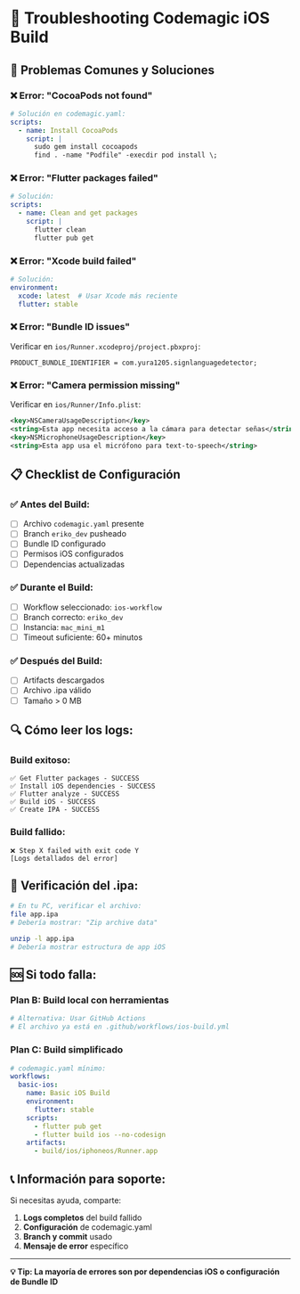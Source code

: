 # 🔧 Troubleshooting Codemagic iOS Build

## 🚨 Problemas Comunes y Soluciones

### ❌ **Error: "CocoaPods not found"**
```yaml
# Solución en codemagic.yaml:
scripts:
  - name: Install CocoaPods
    script: |
      sudo gem install cocoapods
      find . -name "Podfile" -execdir pod install \;
```

### ❌ **Error: "Flutter packages failed"**
```yaml
# Solución:
scripts:
  - name: Clean and get packages
    script: |
      flutter clean
      flutter pub get
```

### ❌ **Error: "Xcode build failed"**
```yaml
# Solución:
environment:
  xcode: latest  # Usar Xcode más reciente
  flutter: stable
```

### ❌ **Error: "Bundle ID issues"**
Verificar en `ios/Runner.xcodeproj/project.pbxproj`:
```
PRODUCT_BUNDLE_IDENTIFIER = com.yura1205.signlanguagedetector;
```

### ❌ **Error: "Camera permission missing"**
Verificar en `ios/Runner/Info.plist`:
```xml
<key>NSCameraUsageDescription</key>
<string>Esta app necesita acceso a la cámara para detectar señas</string>
<key>NSMicrophoneUsageDescription</key>
<string>Esta app usa el micrófono para text-to-speech</string>
```

## 📋 **Checklist de Configuración**

### ✅ **Antes del Build:**
- [ ] Archivo `codemagic.yaml` presente
- [ ] Branch `eriko_dev` pusheado
- [ ] Bundle ID configurado
- [ ] Permisos iOS configurados
- [ ] Dependencias actualizadas

### ✅ **Durante el Build:**
- [ ] Workflow seleccionado: `ios-workflow`
- [ ] Branch correcto: `eriko_dev`
- [ ] Instancia: `mac_mini_m1`
- [ ] Timeout suficiente: 60+ minutos

### ✅ **Después del Build:**
- [ ] Artifacts descargados
- [ ] Archivo .ipa válido
- [ ] Tamaño > 0 MB

## 🔍 **Cómo leer los logs:**

### **Build exitoso:**
```
✅ Get Flutter packages - SUCCESS
✅ Install iOS dependencies - SUCCESS  
✅ Flutter analyze - SUCCESS
✅ Build iOS - SUCCESS
✅ Create IPA - SUCCESS
```

### **Build fallido:**
```
❌ Step X failed with exit code Y
[Logs detallados del error]
```

## 📱 **Verificación del .ipa:**

```bash
# En tu PC, verificar el archivo:
file app.ipa
# Debería mostrar: "Zip archive data"

unzip -l app.ipa
# Debería mostrar estructura de app iOS
```

## 🆘 **Si todo falla:**

### **Plan B: Build local con herramientas**
```bash
# Alternativa: Usar GitHub Actions
# El archivo ya está en .github/workflows/ios-build.yml
```

### **Plan C: Build simplificado**
```yaml
# codemagic.yaml mínimo:
workflows:
  basic-ios:
    name: Basic iOS Build
    environment:
      flutter: stable
    scripts:
      - flutter pub get
      - flutter build ios --no-codesign
    artifacts:
      - build/ios/iphoneos/Runner.app
```

## 📞 **Información para soporte:**

Si necesitas ayuda, comparte:
1. **Logs completos** del build fallido
2. **Configuración** de codemagic.yaml
3. **Branch y commit** usado
4. **Mensaje de error** específico

---

**💡 Tip: La mayoría de errores son por dependencias iOS o configuración de Bundle ID**
